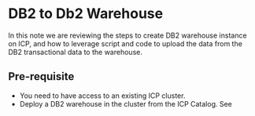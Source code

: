 # DB2 to Db2 Warehouse
In this note we are reviewing the steps to create DB2 warehouse instance on ICP, and how to leverage script and code to upload the data from the DB2 transactional data to the warehouse.

## Pre-requisite
* You need to have access to an existing ICP cluster.
* Deploy a DB2 warehouse in the cluster from the ICP Catalog. See  

